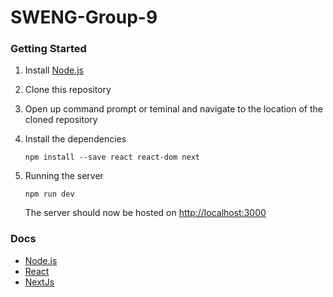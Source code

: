 # SWENG-Group-9

### Getting Started

1. Install [Node.js](nodejs.org)
2. Clone this repository
3. Open up command prompt or teminal and navigate to the location of the cloned repository
4. Install the dependencies

   ```Shell Session
   npm install --save react react-dom next
   ```

5. Running the server

   ```Shell Session
   npm run dev
   ```

   The server should now be hosted on [http://localhost:3000](http://localhost:3000)

### Docs

- [Node.js](https://nodejs.org/en/docs/)
- [React](https://reactjs.org/docs/getting-started.html)
- [NextJs](https://nextjs.org/docs/getting-started)

